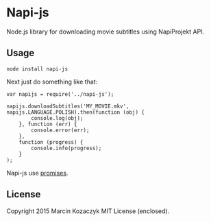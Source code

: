 Napi-js
=====

Node.js library for downloading movie subtitles using NapiProjekt API.

Usage
--------

    node install napi-js

Next just do something like that:
 
    
    var napijs = require('../napi-js');
    
    napijs.downloadSubtitles('MY_MOVIE.mkv', napijs.LANGUAGE.POLISH).then(function (obj) {
            console.log(obj);
        }, function (err) {
            console.error(err);
        },
        function (progress) {
            console.info(progress);
        }
    );

Napi-js use [promises](https://github.com/kriskowal/q).

License
--------

Copyright 2015 Marcin Kozaczyk MIT License (enclosed).

